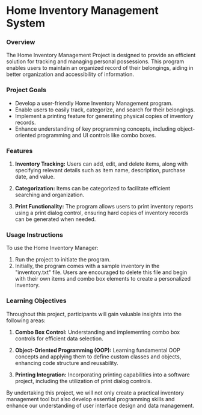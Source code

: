 # Home Inventory Management System

### Overview
The Home Inventory Management Project is designed to provide an efficient solution for tracking and managing personal possessions. This program enables users to maintain an organized record of their belongings, aiding in better organization and accessibility of information.

### Project Goals
- Develop a user-friendly Home Inventory Management program.
- Enable users to easily track, categorize, and search for their belongings.
- Implement a printing feature for generating physical copies of inventory records.
- Enhance understanding of key programming concepts, including object-oriented programming and UI controls like combo boxes.

### Features
1. **Inventory Tracking:** Users can add, edit, and delete items, along with specifying relevant details such as item name, description, purchase date, and value.

2. **Categorization:** Items can be categorized to facilitate efficient searching and organization.

3. **Print Functionality:** The program allows users to print inventory reports using a print dialog control, ensuring hard copies of inventory records can be generated when needed.

### Usage Instructions
To use the Home Inventory Manager:
1. Run the project to initiate the program.
2. Initially, the program comes with a sample inventory in the "inventory.txt" file. Users are encouraged to delete this file and begin with their own items and combo box elements to create a personalized inventory.

### Learning Objectives
Throughout this project, participants will gain valuable insights into the following areas:
1. **Combo Box Control:** Understanding and implementing combo box controls for efficient data selection.

2. **Object-Oriented Programming (OOP):** Learning fundamental OOP concepts and applying them to define custom classes and objects, enhancing code structure and reusability.

3. **Printing Integration:** Incorporating printing capabilities into a software project, including the utilization of print dialog controls.

By undertaking this project, we will not only create a practical inventory management tool but also develop essential programming skills and enhance our understanding of user interface design and data management.
